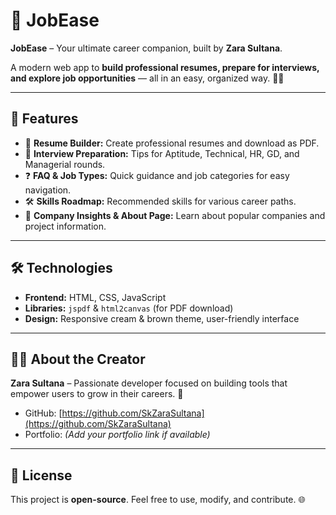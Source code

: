 # 🌟 JobEase

**JobEase** – Your ultimate career companion, built by **Zara Sultana**.  

A modern web app to **build professional resumes, prepare for interviews, and explore job opportunities** — all in an easy, organized way. 💼✨

---

## 🚀 Features
- 📝 **Resume Builder:** Create professional resumes and download as PDF.  
- 🎯 **Interview Preparation:** Tips for Aptitude, Technical, HR, GD, and Managerial rounds.  
- ❓ **FAQ & Job Types:** Quick guidance and job categories for easy navigation.  
- 🛠 **Skills Roadmap:** Recommended skills for various career paths.  
- 🏢 **Company Insights & About Page:** Learn about popular companies and project information.  

---

## 🛠 Technologies
- **Frontend:** HTML, CSS, JavaScript  
- **Libraries:** `jspdf` & `html2canvas` (for PDF download)  
- **Design:** Responsive cream & brown theme, user-friendly interface  

---

## 👩‍💻 About the Creator
**Zara Sultana** – Passionate developer focused on building tools that empower users to grow in their careers. 🚀  

- GitHub: [https://github.com/SkZaraSultana](https://github.com/SkZaraSultana)  
- Portfolio: *(Add your portfolio link if available)*  

---

## 📄 License
This project is **open-source**. Feel free to use, modify, and contribute. 🌐
